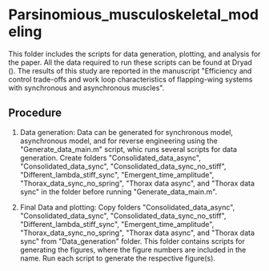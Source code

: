 # Parsinomious_musculoskeletal_modeling
This folder includes the scripts for data generation, plotting, and analysis for the paper. All the data required to run these scripts can be found at Dryad (). The results of this study are reported in the manuscript "Efficiency and control trade-offs and work loop characteristics of flapping-wing systems with synchronous and asynchronous muscles".

## Procedure
1. Data generation: Data can be generated for synchronous model, asynchronous model, and for reverse engineering using the "Generate_data_main.m" script, whic runs several scripts for data generation. Create folders "Consolidated_data_async", "Consolidated_data_sync", "Consolidated_data_sync_no_stiff", "Different_lambda_stiff_sync", "Emergent_time_amplitude", "Thorax_data_sync_no_spring", "Thorax data async", and "Thorax data sync" in the folder before running "Generate_data_main.m".

2. Final Data and plotting: Copy folders "Consolidated_data_async", "Consolidated_data_sync", "Consolidated_data_sync_no_stiff", "Different_lambda_stiff_sync", "Emergent_time_amplitude", "Thorax_data_sync_no_spring", "Thorax data async", and "Thorax data sync" from "Data_generation" folder. This folder contains scripts for generating the figures, where the figure numbers are included in the name. Run each script to generate the respective figure(s).
